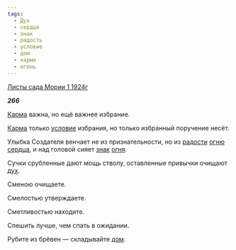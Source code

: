 ```yaml
---
tags:
  - Дух
  - сердце
  - знак
  - радость
  - условие
  - дом
  - карма
  - огонь
---
```

[Листы сада Мории 1 1924г](https://127.0.0.1:4002/agni/1924)

___266___

[Карма](../../../tags/#карма) важна, но ещё важнее избрание.   

[Карма](../../../tags/#карма) только [условие](../../../tags/#условие) избрания, но только избранный поручение несёт.   

Улыбка Создателя венчает не из признательности, но из [радости](../../../tags/#радость) [огню](../../../tags/#огонь) [сердца](../../../tags/#сердце), и над головой сияет [знак](../../../tags/#знак) [огня](../../../tags/#огонь).   

Сучки срубленные дают мощь стволу, оставленные привычки очищают [дух](../../../tags/#Дух).   

Сменою очищаете.   

Смелостью утверждаете.   

Сметливостью находите.   

Спешить лучше, чем спать в ожидании.   

Рубите из брёвен — складывайте [дом](../../../tags/#дом).   

